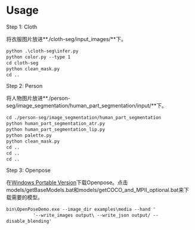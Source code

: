 <div style="display:none">
	# 这个项目用来记录在复现VITON-HD的时候，是如何得到输入VITON-HD的模型的数据的。
	
	## Check VITON-HD Here! [VITON-HD](https://github.com/shadow2496/VITON-HD)
	
	这里，我们的目标是如何将一张有背景的人物图和一张由背景的衣服图片，转化成VITON-HD模型所需要的输入数据。
	
	在VITON-HD的官方代码里，可以看见输入的数据总共有六个, cloth, cloth-mask, image, image-parse, openpose-img and openpose-json，其实际对应的具体图片如下。
	
	| cloth         | 去除了背景的只有衣服的衣服图片    |
	| ------------- | --------------------------------- |
	| cloth-mask    | 用黑白表示的衣服分割图 (白衣黑底) |
	| image         | 去除了背景的只有人物的人物图片    |
	| image-parse   | 对人体不同部位的语义分割          |
	| openpose-img  | 以不同颜色呈现的人体关键点检测图  |
	| openpose-json | 人体关键点的坐标数据              |
	
	
	
	<!-- # 复现背景
	
	最近在做一个华为的比赛，想要制作一个换装照相机，即制作一个基于树莓派的照相机，通过拍摄人物图片和衣服图片，并将图片上传到华为云服务器上进行处理后，返回换装过后的结果图片到用户端。
	
	因此，重点就是如何在云服务器上进行虚拟换装（Virtual Try On），我在查阅了相关资料后，发现现有的虚拟换装存在分辨率较低的问题，普遍为256×256，分辨率低即用户的体验不会太好。直到看到了[VITON-HD](https://github.com/shadow2496/VITON-HD)，发现该模型能够输出1024×768的图片，分辨率很不错，因此决定部署VITON-HD到云端服务器上。
	
	 -->
	
	# 复现思路
	
	
	
	### 1. 衣服分割
	
	
	
	#### 1.1 衣服分割
	
	对于实现衣服分割，我们采用了U2-Net来进行分割。[U2-Net](https://github.com/xuebinqin/U-2-Net)
	
	因为要分割的是衣服，因此我们选择了数据集[[iMaterialist (Fashion) 2019 at FGVC6](https://www.kaggle.com/c/imaterialist-fashion-2019-FGVC6/data)]。这个数据集对不同的衣服的不同部位进行了不同的标记，所实现的精度已经超过了我们所需要的目标，但为了方便就选择这个数据集了。
	
	在输出的分割图中，不同的衣服部位用不同的颜色标记。关于具体的实现，可以参考[U2-Net](https://github.com/xuebinqin/U-2-Net)官网。我自己在笔记本电脑上训练的模型精度还不错，但是[Clothes Segmentation using U2NET](https://github.com/Charlie839242/cloth-segmentation)这个仓库中提供了训练了很多轮模型，比我自己训练的模型效果要好，有需要可以从上面下载。
	
	
	
	衣服的原图和分割后的效果如下：
	
	<p align="middle">     
	    <img src="https://github.com/Charlie839242/An-implementation-of-preprocess-in-VITON-HD-/blob/main/img/original_cloth.jpg" width="200">     
	    <img src="https://github.com/Charlie839242/An-implementation-of-preprocess-in-VITON-HD-/blob/main/img/cloth_seg.jpg" width="200">    
	</p>
	
	
	
	
	
	
	#### 1.2 把图片中非黑的像素都转化成白色
	
	由于最终模型输出会给衣服的不同部位画上不同颜色，而VITON-HD需要的模型输入是黑白的分割图，因此需要转化。
	
	```
	img = Image.open(args.cloth_path + "/0.jpg")  # 读取照片
	img = img.convert("RGB")  					  # 转换格式
	width, height = img.size  					  # 长度和宽度
	print(width, height)
	for i in range(0, width):  					  # 遍历
	for j in range(0, height):  				  
	data = img.getpixel((i, j))  				  # 获取一个像素
	if (data[0] >= 64):
	img.putpixel((i, j), (255, 255, 255))
	img = img.convert('L')
	img.save(args.cloth_path + "/0.jpg")  		  # 保存图片
	```
	
	得到的效果如下：
	
	<p align="middle">   
	    <img src="https://github.com/Charlie839242/An-implementation-of-preprocess-in-VITON-HD-/blob/main/img/cloth_color.jpg" width="200">     
	</p>
	
	
	
	
	
	
	#### 1.3 利用获得的黑白分割图来去除衣服图片的背景
	
	这一步我们要将输入衣服原图中的背景通过获得的分割图去除。
	
	```
	edge_path='output_images/0.jpg'
	content_path='input_images/0.jpg'
	
	img_edge = cv2.imread(edge_path)
	img_content = cv2.imread(content_path)				# 直接将img_edge和img_content相乘像素会溢出，出现不正常的颜色
	
	img_inverse_edge=255*np.ones_like(img_edge)-img_edge		# 翻转分割图的颜色 
	img0=img_edge/255
	
	image=img0*img_content+img_inverse_edge
	image=np.array(image,dtype=np.uint8)
	cv2.imwrite(content_path, image)
	```
	
	得到的效果如下：
	
	<p align="middle">   
	    <img src="https://github.com/Charlie839242/An-implementation-of-preprocess-in-VITON-HD-/blob/main/img/cloth_no_background.jpg" width="200">     
	</p>
	
	
	
	
	至此，我们通过输入的带有背景的衣服图片，获得了没有背景的衣服图片以及黑白的分割图。
	
	
	
	## 2. 人体分割
	
	#### 2.1 对脖子Neck的疑惑
	
	对于人体分割，在查看了作者的测试集后，我发现作者得到的Image-Parse图片都是将脖子用棕色给分割出来了。
	
	然而，作者在论文中提到了他用的ACGPN中的分割模型来进行的人体分割。当我去查阅的时候，我发现这个分割方面有三个主要数据集，LIP，ATR和Pascal。然而，这三个数据集中都没有包含脖子（Neck）的标签。然而如果分割出来没有脖子，那么最终的虚拟换衣效果就不会好。因为所有训练集的分割图都有脖子的标签，而我们分割出来的却没有。如下：（左边为原图，中间为作者图，右为我们的图）
	
	<p align="middle">   
		<img src="https://github.com/Charlie839242/An-implementation-of-preprocess-in-VITON-HD-/blob/main/img/original_person.jpg" width="200">
	    <img src="https://github.com/Charlie839242/An-implementation-of-preprocess-in-VITON-HD-/blob/main/img/sample.png" width="200">   
	    <img src="https://github.com/Charlie839242/An-implementation-of-preprocess-in-VITON-HD-/blob/main/img/ATR.png" width="200">
	</p>
	
	
	
	就在要走投无路的时候，我在另一篇虚拟换衣领域的重要论文[DeepFashion_Try_On](https://github.com/switchablenorms/DeepFashion_Try_On)中发现了这样一句话:
	
	*"[2021-12-3] The light point artifacts seem to be caused by the variance of the imprecise human parsing when we rearrange the data for open-sourcing. We recommend to use the **ATR** model in https://github.com/PeikeLi/Self-Correction-Human-Parsing to get the human parsing with neck label to stablize training. "*
	
	这句话的意思大概就是说他们原先的模型在人的脖子上会产生一些亮点，为了克服这个亮点的缺点，作者推荐我们使用[Self-Correction-Human-Parsing](https://github.com/PeikeLi/Self-Correction-Human-Parsing)里的ATR训练集来进行训练。可是我刚刚查阅的资料显示ATR数据集里根本没有Neck的标签。抱着怀疑的态度，我从[Self-Correction-Human-Parsing](https://github.com/PeikeLi/Self-Correction-Human-Parsing)上下载了基于ATR数据集和LIP数据集的模型，并进行了推理，结果如下：
	
	<p align="middle">   
	    <img src="https://github.com/Charlie839242/An-implementation-of-preprocess-in-VITON-HD-/blob/main/img/ATR.png" width="200">   
	    <img src="https://github.com/Charlie839242/An-implementation-of-preprocess-in-VITON-HD-/blob/main/img/LIP.png" width="200">
	</p>
	
	
	
	
	
	
	很明显，基于LIP数据集得到的图片，在脖子那一块是黑色的；而基于ATR数据集得到的图片，脖子被用和脸一样的颜色给标记出来了。原来ATR数据集并不是单独给Neck制作了一个标签，而是对Neck进行了标注，但是是用和脸一样的标签来标注的。
	
	这样的话就有办法得到人物的脖子的区域了，我们只需要将从LIP和ATR产生的图片中脸的部分进行相减，就可以获取脖子的部分。
	
	
	
	#### 2.2 开始分割
	
	这里由于我的目标部署平台只有CPU，没有CUDA，而[Self-Correction-Human-Parsing](https://github.com/PeikeLi/Self-Correction-Human-Parsing)中只提供了利用GPU推理的方式，因此我选择了另一个集成了许多AI模型的库, [AILIA](https://github.com/axinc-ai/ailia-models)。关于如何安装这个库，详见[Tutorial](https://github.com/axinc-ai/ailia-models/blob/master/TUTORIAL.md)。这个库恰好具备了我们所需要的ATR模型和LIP模型。而且为我们提供了转换好的ONNX模型，可以在CPU上进行推理。得到的图片如下：
	
	<p align="middle">   
		<img src="https://github.com/Charlie839242/An-implementation-of-preprocess-in-VITON-HD-/blob/main/img/original_person.jpg" width="200">
	    <img src="https://github.com/Charlie839242/An-implementation-of-preprocess-in-VITON-HD-/blob/main/img/ATR.png" width="200">   
	    <img src="https://github.com/Charlie839242/An-implementation-of-preprocess-in-VITON-HD-/blob/main/img/LIP.png" width="200">
	</p>
	
	
	
	
	
	
	
	#### 2.3 转化颜色
	
	可以发现，在2.2中得到的人体分割图和官方给出的用于测试的人体分割图，在颜色上明显不同，因此，在这一步我们需要转换得到的人体分割图的颜色，以使得和测试集中的颜色一致。
	
	
	
	这里笔者在处理图片的时候遇见了一个坑：ATR和LIP模型得到的图片都是 ***P 模式*** 的！由于之间没有接触过P模式的图片，所以在这里浪费了很多时间。
	
	那么什么是P模式呢？我们用PIL来打开图片看看：
	
	```
	from PIL import Image
	img0 = Image.open('./output/0.png')
	print(img0)
	```
	
	可以看到结果是：
	
	```
	<PIL.PngImagePlugin.PngImageFile image mode=P size=768x1024 at 0x15227E09040>
	```
	
	打印出来的结果表明： **image mode = P**。
	
	在查阅资料后，终于搞明白了：P模式的图片是一种基于调色盘的图片，这种储存方式是为了减小图片的内存而发明的。在图片的开头，存有256个RGB颜色，我们用numpy数组来打印看看：
	
	```
	palette0 = np.array(img0.getpalette(),dtype=np.uint8).reshape((256,3))
	```
	
	 得到的结果如下
	
	```
	[[  0   0   0]
	 [128   0   0]
	 [254   0   0]
	 [  0  85   0]
	 ···
	 [253 253 253]
	 [254 254 254]
	 [255 255 255]]				# totally 256 rows
	```
	
	在调色盘之后，才是图片的颜色。后面每一个像素只对应一个数字，代表调色盘中的储存的颜色，而不是像RGB图像对应一个[255, 255, 255]这样的numpy数组。这里记录一些操作P模式图片的操作：
	
	```
	img0 = Image.open('./output/0.png')				# 读取图片
	palette11 = img1.getpalette()					# 获取调色盘
	palette0 = np.array(img0.getpalette(),dtype=np.uint8).reshape((256,3)) # 打印调色盘
	img0.putpalette(palette11)						# 将palette11置为img0的调色盘
	color0 = img0.getcolors()						# 获取图片中的像素及个数
	```
	
	
	
	下面我们进行颜色转化，先看看我们通过ATR模型得到的图片和作者提供的sample进行对比（左边为Sample）:
	
	<p align="middle">   
		<img src="https://github.com/Charlie839242/An-implementation-of-preprocess-in-VITON-HD-/blob/main/img/sample.png" width="200">
	    <img src="https://github.com/Charlie839242/An-implementation-of-preprocess-in-VITON-HD-/blob/main/img/ATR.png" width="200">   
	</p>
	
	
	
	
	通过打印这两张图片所包含的像素和调色盘 我找到了这两张图片中不同颜色与不同部位的对应关系:
	
	| ATR得到的图  |                       |           | Sample图     |                      |          |
	| ------------ | --------------------- | --------- | ------------ | -------------------- | -------- |
	| 调色盘对应值 | 颜色                  | 对应部位  | 调色盘对应值 | 颜色                 | 对应部位 |
	| 0            | [0, 0, 0]: 黑         | 背景      | 0            | [0, 0, 0]: 黑        | 背景     |
	| 2            | [0, 128, 0]: 绿       | 头发      | 2            | [254, 0, 0]: 红      | 头发     |
	| 4            | [0, 0, 128]: 蓝       | 衣服      | 5            | [254, 85, 0]: 橘色   | 衣服     |
	| 5            | [128, 0, 128]: 紫     | 裤子      | 9            | [0, 85, 85]: 深绿    | \        |
	| 11           | [192, 128, 0]: 棕黄   | 脸 + 脖子 | 10           | [85, 51, 0]: 棕      | 脖子     |
	| 12           | [64, 0, 128]: 深紫    | 右腿      | 12           | [0, 128, 0]: 绿      | 裤子     |
	| 13           | [192, 0, 128]: 粉     | 左腿      | 13           | [0, 0, 254]: 蓝      | 脸       |
	| 14           | [64, 128, 128]: 浅蓝  | 右手      | 14           | [51, 169, 220]: 浅蓝 | 右手     |
	| 15           | [192, 128, 128]: 肉色 | 左手      | 15           | [0, 254, 254]: 亮蓝  | 左手     |
	|              |                       |           | 16           | [85, 254, 169]:浅绿  | 右腿     |
	|              |                       |           | 17           | [169, 254, 85]: 亮绿 | 左腿     |
	
	因此, 从ATR得到的图转化到Sample图, 我们先将Sample图的调色盘放进ATR得到的图,之后我们只需要进行如下像素值的变化:
	
	4&rArr;5		5&rArr;12		11&rArr;13		12&rArr;16		13&rArr;17
	
	
	
	具体实现如下:
	
	```
	img0 = Image.open('./output/0.png')			# ATR Image
	img1 = Image.open('sample.png')				# Sample Image
	width, height = img0.size
	
	palette11 = img1.getpalette()
	img0.putpalette(palette11)					# 将ATR Image的调色盘置为Sample Image的
	
	load0 = img0.load()
	
	for i in range(width):						# 遍历所有像素进行颜色转换
	    for n in range(height):
	        if(load0[i, n] == 4):
	            load0[i, n] = 5
	        elif(load0[i, n] == 5):
	            load0[i, n] = 12
	        elif(load0[i, n] == 11):
	            load0[i, n] = 13
	        elif(load0[i, n] == 12):
	            load0[i, n] = 16
	        elif(load0[i, n] == 13):
	            load0[i, n] = 17
	
	img0.save('./output/0.png')
	```
	
	
	
	现在我们得到了转化颜色后的图片，如下：
	
	<p align="middle">   
		<img src="https://github.com/Charlie839242/An-implementation-of-preprocess-in-VITON-HD-/blob/main/img/person_color.png" width="200">
	</p>
	
	
	
	
	
	
	#### 2.4 添加脖子区域
	
	但是我们目前的图片脖子Neck是和脸Face用一个颜色标记出来的. 正如之前讨论的, 我对此的解决方法是基于ATR输出的图片中脸部标记包括了脖子,而LIP模型输出的图片中脸部标记没有包括脖子, 将这两张图片中的脸部区域相减, 即可得到脖子Neck的区域. 
	
	假定我们现在已经同过ATR和LIP分别得到了两张图片0.png和1.png, 我们首先将这两张图片通过上面一步的代码转化颜色, 再进行对脖子Neck的标记. 具体实现如下:
	
	```
	# -------------- add neck by brown color -------------- #
	small_face, big_face, real_face = [], [], []      # 储存着从不同照片中读取的脸部像素坐标
	img0 = Image.open('./output/0.png')	
	no_neck_img = Image.open('./output/1.png')        
	no_neck_load = no_neck_img.load()
	for i in range(width):                          # width = 768
	    for n in range(height):                     # height = 1024
	        if no_neck_load[i, n] == 13:			# pixel 13 means face
	            small_face.append([i, n])			# 获取LIP输出图片中脸部的坐标
	
	
	for i in range(width):                          # width = 768
	    for n in range(height):                     # height = 1024
	        if load0[i, n] == 13:
	            big_face.append([i, n])				# 获取ATR输出图片中脸部的坐标
	
	for i in big_face:								# 存在在ATR脸部中但不在LIP脸部
		if i not in small_face:						# 中的像素就是脖子Neck的像素
	        load0[i[0], i[1]] = 10					# 变成棕色,即Sample中脖子的颜色
	        
	img0.save('./output/0.png')
	```
	
	得到图片的效果如下:
	
	<p align="middle">   
		<img src="https://github.com/Charlie839242/An-implementation-of-preprocess-in-VITON-HD-/blob/main/img/person_neck.png" width="200">
	</p>
	
	
	
	
	
	
	同时,我们基于上面转化好颜色并添加了脖子标签的图片,再获取一张一人是全白的图片, 背景是全黑的分割图,用于去除原人物图中的背景:
	
	获取分割图, 即将当前所有非黑像素转化成白色即可:
	
	```
	for i in range(width):
	    for n in range(height):
	        if load0[i, n] != 0:					# 若不是黑色
	            load0[i, n] = 255					# 则转化成白色
	img0.save('./output/1.png')
	
	```
	
	获取的图片如下:
	
	<p align="middle">   
		<img src="https://github.com/Charlie839242/An-implementation-of-preprocess-in-VITON-HD-/blob/main/img/person_white.png" width="200">
	</p>
	
	
	
	
	
	
	下一步就是将原人物图的背景去除, 这一步的代码和第一部中去除衣物背景时的背景用到的方法相同. 需要注意的一个点是我们在上一步保存的黑白分割图是以***mode P***保存的, 用PIL读出来是单通道图, 但当我们用cv2来读取的时候,会自动读取RGB的格式, 所以将该图片与原图片相乘的话不会出现两个图片的dimension不同的报错. 具体实现如下:
	
	```
	edge_path='output/1.png'
	content_path='input/0.jpg'
	
	img_edge = cv2.imread(edge_path)
	img_content = cv2.imread(content_path)
	# 直接将img_edge和img_content相乘像素会溢出，出现不正常的颜色
	
	img_inverse_edge=255*np.ones_like(img_edge)-img_edge		# 翻转分割图的颜色 
	img0=img_edge/255
	
	image=img0*img_content+img_inverse_edge
	image=np.array(image,dtype=np.uint8)
	cv2.imwrite(content_path, image)
	```
	
	<p align="middle">   
		<img src="https://github.com/Charlie839242/An-implementation-of-preprocess-in-VITON-HD-/blob/main/img/person_no_background.jpg" width="200">
	</p>
	
	
	
	
	至此, 我们已经实现了获得没有背景的人物图, 已经加上了脖子标签并修正了颜色的人物分割图.
	
	
	
	### 3. 姿态检测
	
	姿态检测的实现比较简单，是基于[OpenPose](https://github.com/CMU-Perceptual-Computing-Lab/openpose)实现的。
	
	对于生成VITON-HD需要的姿态图，我这里选择了简单地用[Windows Portable Version](https://github.com/CMU-Perceptual-Computing-Lab/openpose/blob/master/doc/installation/0_index.md#windows-portable-demo)来实现。
	
	从这里下载源码[Windows Portable Version](https://github.com/CMU-Perceptual-Computing-Lab/openpose/blob/master/doc/installation/0_index.md#windows-portable-demo), 然后运行‘models/getBaseModels.bat’和‘models/getCOCO_and_MPII_optional.bat’，会自动的下载相关模型。下载完成后，将我们需要的图片放在./examples/media/0.jpg:
	
	在主目录执行以下指令：
	
	```
	bin\OpenPoseDemo.exe --image_dir examples\media --hand --write_images output\ --write_json output/ --disable_blending
	```
	
	这样会将骨架图保存在output里，同时也会将关键点坐标等信息保存在json文件里：
	
	<p align="middle">   
		<img src="https://github.com/Charlie839242/An-implementation-of-preprocess-in-VITON-HD-/blob/main/img/openpose.png" width="200">
	</p>
</div>


# Usage

Step 1: Cloth

将衣服图片放进**./cloth-seg/input_images/**下。

```
python .\cloth-seg\infer.py
python color.py --type 1
cd cloth-seg
python clean_mask.py
cd ..
```



Step 2: Person

将人物图片放进**./person-seg/image_segmentation/human_part_segmentation/input/**下。

```
cd ./person-seg/image_segmentation/human_part_segmentation
python human_part_segmentation_atr.py
python human_part_segmentation_lip.py
python palette.py
python clean_mask.py
cd ..
cd ..
cd ..
```



Step 3: Openpose

在[Windows Portable Version](https://github.com/CMU-Perceptual-Computing-Lab/openpose/blob/master/doc/installation/0_index.md#windows-portable-demo)下载Openpose。点击models/getBaseModels.bat和models/getCOCO_and_MPII_optional.bat来下载需要的模型。

```
bin\OpenPoseDemo.exe --image_dir examples\media --hand '
          '--write_images output\ --write_json output/ --disable_blending'
```



















































